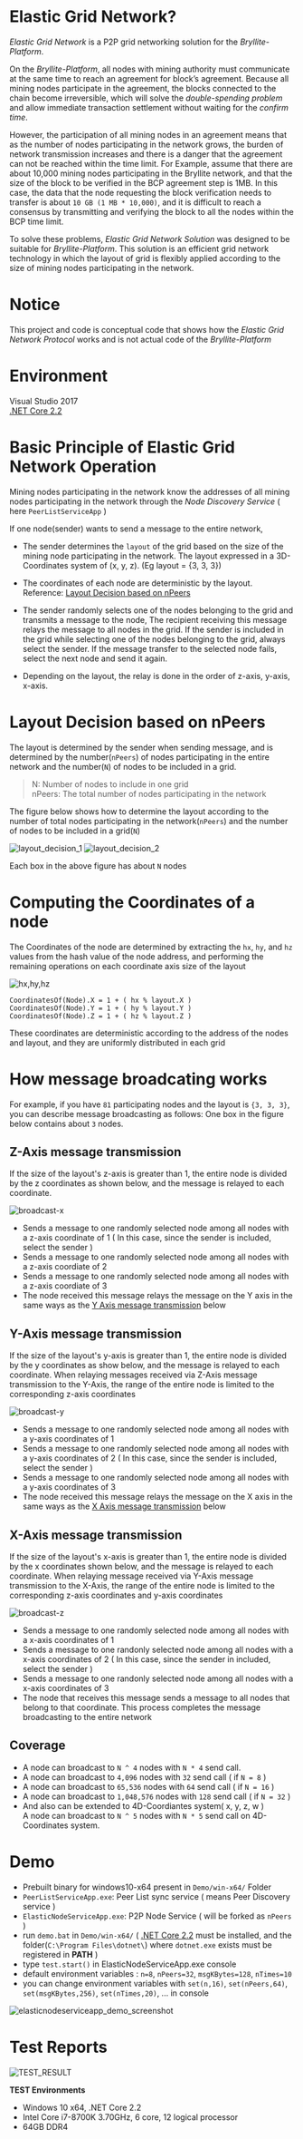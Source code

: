 # Elastic Grid Network?
*Elastic Grid Network* is a P2P grid networking solution for the *Bryllite-Platform*.  

On the *Bryllite-Platform*, all nodes with mining authority must communicate at the same time to reach an agreement for block’s agreement. Because all mining nodes participate in the agreement, the blocks connected to the chain become irreversible, which will solve the *double-spending problem* and allow immediate transaction settlement without waiting for the *confirm time*.  

However, the participation of all mining nodes in an agreement means that as the number of nodes participating in the network grows, the burden of network transmission increases and there is a danger that the agreement can not be reached within the time limit. For Example, assume that there are about 10,000 mining nodes participating in the Bryllite network, and that the size of the block to be verified in the BCP agreement step is 1MB. In this case, the data that the node requesting the block verification needs to transfer is about `10 GB (1 MB * 10,000)`, and it is difficult to reach a consensus by transmitting and verifying the block to all the nodes within the BCP time limit.  

To solve these problems, *Elastic Grid Network Solution* was designed to be suitable for *Bryllite-Platform*. This solution is an efficient grid network technology in which the layout of grid is flexibly applied according to the size of mining nodes participating in the network.

# Notice
This project and code is conceptual code that shows how the *Elastic Grid Network Protocol* works and is not actual code of the *Bryllite-Platform*

# Environment
Visual Studio 2017  
[.NET Core 2.2](https://dotnet.microsoft.com/download/dotnet-core/2.2)

# Basic Principle of Elastic Grid Network Operation
Mining nodes participating in the network know the addresses of all mining nodes participating in the network through the *Node Discovery Service* ( here `PeerListServiceApp` )

If one node(sender) wants to send a message to the entire network,

* The sender determines the `layout` of the grid based on the size of the mining node participating in the network. The layout expressed in a 3D-Coordinates system of (x, y, z). (Eg layout = {3, 3, 3})

* The coordinates of each node are deterministic by the layout.  
Reference: [Layout Decision based on nPeers](#layout-decision-based-on-npeers)

* The sender randomly selects one of the nodes belonging to the grid and transmits a message to the node, The recipient receiving this message relays the message to all nodes in the grid.
If the sender is included in the grid while selecting one of the nodes belonging to the grid, always select the sender. If the message transfer to the selected node fails, select the next node and send it again.

* Depending on the layout, the relay is done in the order of z-axis, y-axis, x-axis.

# Layout Decision based on nPeers
The layout is determined by the sender when sending message, and is determined by the number(`nPeers`) of nodes participating in the entire network and the number(`N`) of nodes to be included in a grid.

> N: Number of nodes to include in one grid  
> nPeers: The total number of nodes participating in the network

The figure below shows how to determine the layout according to the number of total nodes participating in the network(`nPeers`) and the number of nodes to be included in a grid(`N`)

![layout_decision_1](https://user-images.githubusercontent.com/38033465/53714769-f64e8880-3e92-11e9-85b8-eed71251081f.jpg)
![layout_decision_2](https://user-images.githubusercontent.com/38033465/53714772-f8184c00-3e92-11e9-9cea-21d680406164.jpg)

Each box in the above figure has about `N` nodes

# Computing the Coordinates of a node
The Coordinates of the node are determined by extracting the `hx`, `hy`, and `hz` values from the hash value of the node address, and performing the remaining operations on each coordinate axis size of the layout

![hx,hy,hz](https://user-images.githubusercontent.com/38033465/53714789-11b99380-3e93-11e9-9a5f-aeb94da44145.jpg)

~~~
CoordinatesOf(Node).X = 1 + ( hx % layout.X )
CoordinatesOf(Node).Y = 1 + ( hy % layout.Y )
CoordinatesOf(Node).Z = 1 + ( hz % layout.Z )
~~~

These coordinates are deterministic according to the address of the nodes and layout, and they are uniformly distributed in each grid

# How message broadcating works
For example, if you have `81` participating nodes and the layout is `{3, 3, 3}`, you can describe message broadcasting as follows: One box in the figure below contains about `3` nodes.

## Z-Axis message transmission
If the size of the layout's z-axis is greater than 1, the entire node is divided by the z coordinates as shown below, and the message is relayed to each coordinate.

![broadcast-x](https://user-images.githubusercontent.com/38033465/53714872-64934b00-3e93-11e9-8891-324a07810bec.jpg)

* Sends a message to one randomly selected node among all nodes with a z-axis coordinate of 1 ( In this case, since the sender is included, select the sender )
* Sends a message to one randomly selected node among all nodes with a z-axis coordiate of 2
* Sends a message to one randomly selected node among all nodes with a z-axis coordiate of 3
* The node received this message relays the message on the Y axis in the same ways as the [Y Axis message transmission](#y-axis-message-transmission) below

## Y-Axis message transmission
If the size of the layout's y-axis is greater than 1, the entire node is divided by the y coordinates as show below, and the message is relayed to each coordinate. When relaying messages received via Z-Axis message transmission to the Y-Axis, the range of the entire node is limited to the corresponding z-axis coordinates

![broadcast-y](https://user-images.githubusercontent.com/38033465/53714875-665d0e80-3e93-11e9-8dda-a0cdd647b942.jpg)

* Sends a message to one randomly selected node among all nodes with a y-axis coordinates of 1
* Sends a message to one randomly selected node among all nodes with a y-axis coordinates of 2 ( In this case, since the sender is included, select the sender )
* Sends a message to one randomly selected node among all nodes with a y-axis coordinates of 3
* The node received this message relays the message on the X axis in the same ways as the [X Axis message transmission](#x-axis-message-transmission) below

## X-Axis message transmission
If the size of the layout's x-axis is greater than 1, the entire node is divided by the x coordinates shown below, and the message is relayed to each coordinate. When relaying message received via Y-Axis message transmission to the X-Axis, the range of the entire node is limited to the corresponding z-axis coordinates and y-axis coordinates

![broadcast-z](https://user-images.githubusercontent.com/38033465/53714883-6826d200-3e93-11e9-8ecb-8507a9a81af4.jpg)

* Sends a message to one randomly selected node among all nodes with a x-axis coordinates of 1
* Sends a message to one randonly selected node among all nodes with a x-axis coordinates of 2 ( In this case, since the sender in included, select the sender )
* Sends a message to one randonly selected node among all nodes with a x-axis coordinates of 3
* The node that receives this message sends a message to all nodes that belong to that coordinate. This process completes the message broadcasting to the entire network

## Coverage
* A node can broadcast to `N ^ 4` nodes with `N * 4` send call.  
* A node can broadcast to `4,096` nodes with `32` send call ( if `N = 8` )  
* A node can broadcast to `65,536` nodes with `64` send call ( if `N = 16` )  
* A node can broadcast to `1,048,576` nodes with `128` send call ( if `N = 32` )  
* And also can be extended to 4D-Coordiantes system( x, y, z, w )  
A node can broadcast to `N ^ 5` nodes with `N * 5` send call on 4D-Coordinates system.  

# Demo
* Prebuilt binary for windows10-x64 present in `Demo/win-x64/` Folder
* `PeerListServiceApp.exe`: Peer List sync service ( means Peer Discovery service )
* `ElasticNodeServiceApp.exe`: P2P Node Service ( will be forked as `nPeers` )
* run `demo.bat` in `Demo/win-x64/` 
( [.NET Core 2.2](https://dotnet.microsoft.com/download/dotnet-core/2.2) must be installed, and the folder(`C:\Program Files\dotnet\`) where `dotnet.exe` exists must be registered in **PATH** )
* type `test.start()` in ElasticNodeServiceApp.exe console
* default environment variables : `n=8`, `nPeers=32`, `msgKBytes=128`, `nTimes=10`
* you can change environment variables with `set(n,16)`, `set(nPeers,64)`, `set(msgKBytes,256)`, `set(nTimes,20)`, ... in console

![elasticnodeserviceapp_demo_screenshot](https://user-images.githubusercontent.com/39185929/57013410-60db3500-6c46-11e9-9ccb-986419a5c1b1.png)

# Test Reports

![TEST_RESULT](https://user-images.githubusercontent.com/39185929/57013490-b7e10a00-6c46-11e9-9092-40b5842125c4.png)

**TEST Environments**

* Windows 10 x64, .NET Core 2.2
* Intel Core i7-8700K 3.70GHz, 6 core, 12 logical processor
* 64GB DDR4

